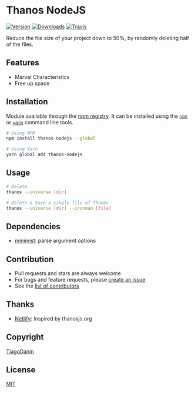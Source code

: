 # Thanos NodeJS
[![Version](https://img.shields.io/npm/v/thanos-nodejs.svg?style=flat-square)](https://npmjs.org/package/thanos-nodejs)
[![Downloads](https://img.shields.io/npm/dt/thanos-nodejs.svg?style=flat-square)](https://npmjs.org/package/thanos-nodejs)
[![Travis](https://img.shields.io/travis/TiagoDanin/Thanos-NodeJS.svg?branch=master&style=flat-square)](https://travis-ci.org/TiagoDanin/Thanos-NodeJS)

Reduce the file size of your project down to 50%, by randomly deleting half of the files.

## Features
- Marvel Characteristics
- Free up space

## Installation
Module available through the [npm registry](https://www.npmjs.com/). It can be installed using the [`npm`](https://docs.npmjs.com/getting-started/installing-npm-packages-locally) or [`yarn`](https://yarnpkg.com/en/) command line tools.

```sh
# Using NPM
npm install thanos-nodejs --global

# Using Yarn
yarn global add thanos-nodejs
```

## Usage
```sh
# Delete
thanos --universe [dir]

# Delete & Save a single file of Thanos
thanos --universe [dir] --ironman [file]
```

## Dependencies
- [minimist](https://ghub.io/minimist): parse argument options

## Contribution
- Pull requests and stars are always welcome
- For bugs and feature requests, please [create an issue](https://github.com/TiagoDanin/Thanos-NodeJS/issues)
- See the [list of contributors](https://github.com/TiagoDanin/Thanos-NodeJS/graphs/contributors)

## Thanks
- [Netlify](https://thanosjs.org): Inspired by thanosjs.org

## Copyright
[TiagoDanin](https://TiagoDanin.github.io)

## License
[MIT](LICENSE)
